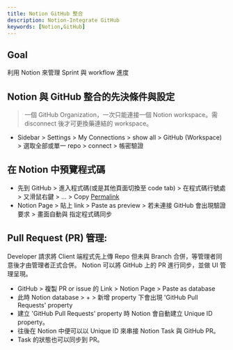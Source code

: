 ```yaml
---
title: Notion GitHub 整合
description: Notion-Integrate GitHub
keywords: [Notion,GitHub]
---
```


> 
## Goal 
利用 Notion 來管理 Sprint 與 workflow 進度


## Notion 與 GitHub 整合的先決條件與設定  
> 一個 GitHub Organization，一次只能連接一個 Notion workspace。需 disconnect 後才可更換藥連結的 workspace。 

* Sidebar > Settings > My Connections > show all > GitHub (Workspace) > 選取全部或單一 repo > connect > 帳密驗證

## 在 Notion 中預覽程式碼
* 先到 GitHub > 進入程式碼(或是其他頁面切換至 code tab) > 在程式碼行號處 > 又滑鼠右鍵 > ... > Copy [Permalink](https://docs.github.com/en/get-started/writing-on-github/working-with-advanced-formatting/creating-a-permanent-link-to-a-code-snippet#linking-to-code) 
* Notion Page > 貼上 link > Paste as preview > 若未連接 GitHub 會出現驗證要求 > 畫面自動與 指定程式碼同步 

## Pull Request \(PR) 管理:
Developer 請求將 Client 端程式先上傳 Repo 但未與 Branch 合併，等管理者同意後才由管理者正式合併。
Notion 可以將 GitHub 上的 PR 進行同步，並做 UI 管理呈現。
* GitHub > 複製 PR or issue 的 Link > Notion Page > Paste as database 
* 此時 Notion database > + > 新增 property 下會出現 'GitHub Pull Requests' property
* 建立 'GitHub Pull Requests' property 時 Notion 會自動建立 Unique ID property。
* 往後在 Notion 中便可以以 Unique ID 來串接 Notion Task 與 GitHub PR。
* Task 的狀態也可以同步到 PR。